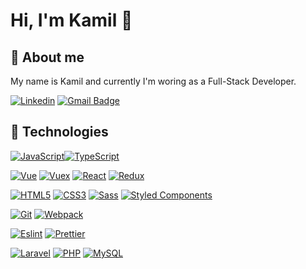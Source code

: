 # Hi, I'm Kamil 👋

## 🙍 About me

My name is Kamil and currently I'm woring as a Full-Stack Developer.

[![Linkedin](https://img.shields.io/badge/-LinkedIn-blue?style=flat-square&logo=Linkedin&logoColor=white&link=https://www.linkedin.com/in/kamil-rybiński-346b99b1/)](https://www.linkedin.com/in/kamil-rybinski/)
[![Gmail Badge](https://img.shields.io/badge/-Gmail-c14438?style=flat-square&logo=Gmail&logoColor=white&link=mailto:kamilryba19@gmail.com)](mailto:kamilryba19@gmail.com)

## 🔧 Technologies

[![JavaScript](https://img.shields.io/badge/-JavaScript-black?style=flat-square&logo=javascript&link=https://github.com/krybinski/)](https://github.com/krybinski/)[![TypeScript](https://img.shields.io/badge/-TypeScript-blue?style=flat-square&logo=typescript&logoColor=white)](https://github.com/krybinski/)

[![Vue](https://img.shields.io/badge/-Vue-darkgreen?style=flat-square&logo=vue.js&logoColor=white)](https://github.com/krybinski/)
[![Vuex](https://img.shields.io/badge/-Vuex-darkgreen?style=flat-square&logo=vue.js&logoColor=white)](https://github.com/krybinski/)
[![React](https://img.shields.io/badge/-React-black?style=flat-square&logo=react)](https://github.com/krybinski/)
[![Redux](https://img.shields.io/badge/-Redux-black?style=flat-square&logo=Redux&logoColor=pink)](https://github.com/krybinski/)

[![HTML5](https://img.shields.io/badge/-HTML5-E34F26?style=flat-square&logo=html5&logoColor=white&link=https://github.com/krybinski/)](https://github.com/krybinski/)
[![CSS3](https://img.shields.io/badge/-CSS3-1572B6?style=flat-square&logo=css3&link=https://github.com/krybinski/)](https://github.com/krybinski/)
[![Sass](https://img.shields.io/badge/-Sass-black?style=flat-square&logo=Sass&logoColor=pink)](https://github.com/krybinski/)
[![Styled Components](https://img.shields.io/badge/-StyledComponents-black?style=flat-square&logo=Styled-Components)](https://github.com/krybinski/)

[![Git](https://img.shields.io/badge/-Git-black?style=flat-square&logo=git&link=https://github.com/krybinski/)](https://github.com/krybinski/)
[![Webpack](https://img.shields.io/badge/-Webpack-blue?style=flat-square&logo=Webpack&logoColor=white)](https://github.com/krybinski/)

[![Eslint](https://img.shields.io/badge/-Eslint-purple?style=flat-square&logo=Eslint&logoColor=white)](https://github.com/krybinski/)
[![Prettier](https://img.shields.io/badge/-Prettier-black?style=flat-square&logo=Prettier&logoColor=white)](https://github.com/krybinski/)

[![Laravel](https://img.shields.io/badge/-Laravel-red?style=flat-square&logo=Laravel&logoColor=white)](https://github.com/krybinski/)
[![PHP](https://img.shields.io/badge/-PHP-blue?style=flat-square&logo=PHP&logoColor=white)](https://github.com/krybinski/)
[![MySQL](https://img.shields.io/badge/-MySQL-blue?style=flat-square&logo=mysql&logoColor=orange)](https://github.com/krybinski/)
